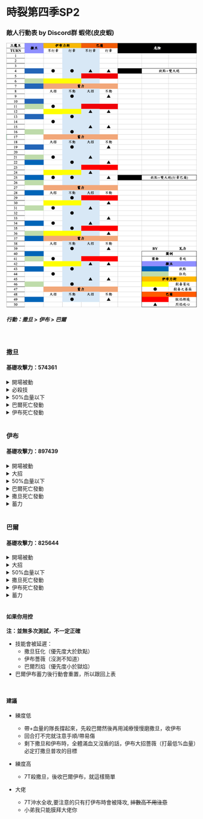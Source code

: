# 時裂第四季SP2

### 敵人行動表 by Discord群 蝦佬(皮皮蝦)

![Moveset](../image/spguide/s4sp2movesetCN.png)

##### 行動：撒旦 > 伊布 > 巴爾 

<br>

### 撒旦 
#### 基礎攻擊力：574361

<details>
<summary>開場被動</summary>

<ul>
  <li>受到傷害減少50%</li>
  <li>被攻擊時，有100%機率觸發【以攻擊力100%對目標進行反擊】效果</li>
  <li>免疫沈默</li>
  <li>免疫麻痹</li>
  <li>必殺技CD變動效果免疫</li>
</ul>
  
</details>

<details>
<summary>必殺技</summary>

##### 撒旦的欽點
- 以最低血量為目標，對目標附上
  - 嘲諷，使敵人強制攻擊自身 2T
  - 受到傷害增加30% 3T
##### 狂暴姿態
- 攻擊力增加50%
- 受到傷害增加50%
- 嘲諷，使敵人強制攻擊自身 2T
- 被攻擊時，有100%機率觸發【以攻擊力50%對敵全體進行反擊】效果
</details>

<details>
<summary>50%血量以下</summary>

##### 力量強化
- 攻擊力增加70%
</details>

<details>
<summary>巴爾死亡發動</summary>

##### 回復強化 
- 每回合以自身最大HP5%進行治療 50T
</details>

<details>
<summary>伊布死亡發動</summary>

##### 肉體強化
- 受到傷害減少25% 50T
</details>

<br>

### 伊布 
#### 基礎攻擊力：897439

<details>
<summary>開場被動</summary>

- 免疫麻痹
- 免疫睡眠
- 攻擊時，有100%機率觸發【使目標被治療時回復量減少33%(1回合)】效果
- 被攻擊時，有100%機率觸發【使目標攻擊力減少15%(3回合)】效果
- 必殺技CD變動效果免疫
</details>

<details>
<summary>大招</summary>

##### 劇毒之薔薇
- 以175%攻擊力對敵方血量最低%造成傷害
##### 劇毒蔓延
- 以225%攻擊力對敵方血量最高%造成傷害
- 對目標附上【被治療時獲得回覆量減少30%】
</details>

<details>
<summary>50%血量以下</summary>

##### 儲存魔力釋放
- 攻擊時，有100%機率【使我方全體攻擊力增加10%(最多50層)】效果 50T
- 造成傷害時會以傷害值50%回復自身HP 50T
</details>

<details>
<summary>巴爾死亡發動</summary>

##### 薔薇之刺
被攻擊時，有100%機率觸發【使目標被治癒時回復量減少30%(2回合)】效果
</details>

<details>
<summary>撒旦死亡發動</summary>

##### 薔薇之刺
被攻擊時，有100%機率觸發【使目標攻擊力減少25%(2回合)】效果
</details>

<details>
<summary>蓄力</summary>

##### 魔薔薇散落
- 以200%攻擊力對敵全體造成傷害
- 對敵全體附上【攻擊力減少25%(永久性)】
</details>

<br>

### 巴爾 
#### 基礎攻擊力：825644
<details>
<summary>開場被動</summary>

- 免疫沈默
- 免疫睡眠
- 必殺時，有100%機率觸發【使我方全體攻擊力增加15%(15回合)】效果
- 被攻擊時，有100%機率觸發【使目標受到傷害增加15%(3回合)】效果
- 必殺技CD變動效果免疫
</details>

<details>
<summary>大招</summary>

##### 烈焰攻心
- 以180%攻擊力對3號位造成傷害
##### 獄焰燃燒
- 以180%攻擊力對3號位造成傷害
- 對敵附上【受到傷害增加35%(4回合)】
</details>

<details>
<summary>50%血量以下</summary>

##### 時空逆流術式
必殺時，有100%機率觸發【使我方全體當前必殺技增加1回合】效果
</details>

<details>
<summary>撒旦死亡發動</summary>

##### 魔力強化
- 攻擊力增加70% 50T

</details>

<details>
<summary>伊布死亡發動</summary>

##### 魔力增幅領域
- 攻擊時，有100%機率觸發【使敵人全體攻擊力減少5%(最多50層)】效果
</details>

<details>
<summary>蓄力</summary>

##### 焚世烈焰
- 以自身200%攻擊力對敵全體造成傷害
- 對敵全體附上【受到傷害增加25%(永久性)】
</details>

<br>

#### 如果你用控 
**注：並無多次測試，不一定正確**
- 技能會被延遲：
  - 撒旦狂化（優先度大於欽點）
  - 伊布薔薇（沒測不知道）
  - 巴爾烈焰（優先度小於獄焰）
- 巴爾伊布蓄力後行動會重置，所以跟回上表

<br>

#### 建議
- 練度低
  - 帶+血量的隊長撐起來，先殺巴爾然後再用減療慢慢磨撒旦，收伊布
  - 回合打不完就注意手順/帶易傷
  - 剩下撒旦和伊布時，全體滿血又沒盾的話，伊布大招薔薇（打最低%血量）必定打撒旦普攻的目標

- 練度高
  - 7T殺撒旦，後收巴爾伊布，就這樣簡單

- 大佬
  - 7T沖水全收,要注意的只有打伊布時會被降攻, ~~絆數高不用注意~~
  - 小弟我只能膜拜大佬你